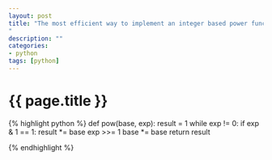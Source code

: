 ```yaml
---
layout: post
title: "The most efficient way to implement an integer based power function pow(int, int)
"
description: ""
categories: 
- python
tags: [python]
---
```

{{ page.title }}
================

{% highlight python %}
def pow(base, exp):
        result = 1
        while exp != 0:
                if exp & 1 == 1:
                        result *= base
                exp >>= 1
                base *= base
        return result

{% endhighlight %}




